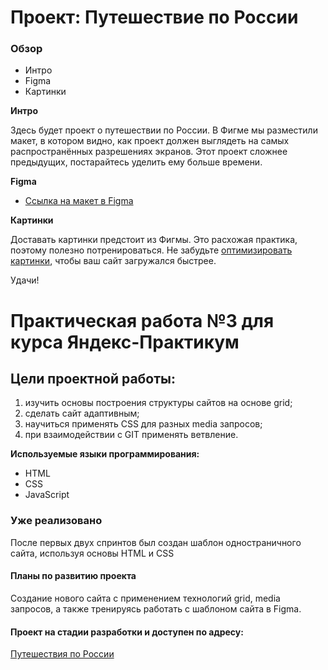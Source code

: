 # Проект: Путешествие по России

### Обзор
* Интро
* Figma
* Картинки

**Интро**

Здесь будет проект о путешествии по России.
В Фигме мы разместили макет, в котором видно, как проект должен выглядеть на самых распространённых разрешениях экранов.
Этот проект сложнее предыдущих, постарайтесь уделить ему больше времени.

**Figma**

* [Ссылка на макет в Figma](https://www.figma.com/file/5S2WSbEFL6awjVWJ0NWL8Q/Sprint-3_-Russia-_-desktop-mobile?node-id=28503%3A0)

**Картинки**

Доставать картинки предстоит из Фигмы. Это расхожая практика, поэтому полезно потренироваться.
Не забудьте [оптимизировать картинки](https://tinypng.com/), чтобы ваш сайт загружался быстрее.

Удачи!


# Практическая работа №3 для курса Яндекс-Практикум
## Цели проектной работы:
1) изучить основы построения структуры сайтов на основе grid;
2) сделать сайт адаптивным;
3) научиться применять CSS для разных media запросов;
4) при взаимодействии с GIT применять ветвление.

**Используемые языки программирования:**
* HTML
* CSS
* JavaScript

### Уже реализовано
После первых двух спринтов был создан шаблон одностраничного сайта, используя основы HTML и CSS

#### Планы по развитию проекта
Создание нового сайта с применением технологий grid, media запросов, а также тренируясь работать с шаблоном сайта в Figma.

#### Проект на стадии разработки и доступен по адресу:
[Путешествия по России](https://gitkosarev.github.io/russian-travel/index.html)